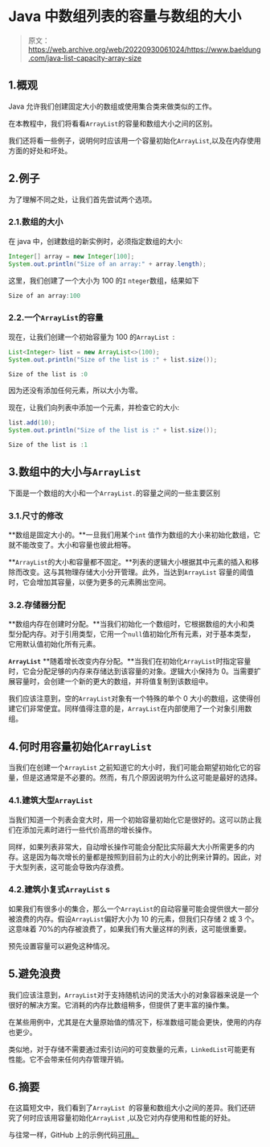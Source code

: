 # Java 中数组列表的容量与数组的大小

> 原文：<https://web.archive.org/web/20220930061024/https://www.baeldung.com/java-list-capacity-array-size>

## 1.概观

Java 允许我们创建固定大小的数组或使用集合类来做类似的工作。

在本教程中，我们将看看`ArrayList`的容量和数组大小之间的区别。

我们还将看一些例子，说明何时应该用一个容量初始化`ArrayList`,以及在内存使用方面的好处和坏处。

## 2.例子

为了理解不同之处，让我们首先尝试两个选项。

### 2.1.数组的大小

在 java 中，创建数组的新实例时，必须指定数组的大小:

```java
Integer[] array = new Integer[100]; 
System.out.println("Size of an array:" + array.length);
```

这里，我们创建了一个大小为 100 的`I` `nteger`数组，结果如下

```java
Size of an array:100
```

### 2.2.一个`ArrayList`的容量

现在，让我们创建一个初始容量为 100 的`ArrayList `:

```java
List<Integer> list = new ArrayList<>(100);
System.out.println("Size of the list is :" + list.size());
```

```java
Size of the list is :0
```

因为还没有添加任何元素，所以大小为零。

现在，让我们向列表中添加一个元素，并检查它的大小:

```java
list.add(10);
System.out.println("Size of the list is :" + list.size());
```

```java
Size of the list is :1
```

## 3.数组中的大小与`ArrayList`

下面是一个数组的大小和一个`ArrayList.`的容量之间的一些主要区别

### 3.1.尺寸的修改

**数组是固定大小的。**一旦我们用某个`int` 值作为数组的大小来初始化数组，它就不能改变了。大小和容量也彼此相等。

**`ArrayList`的大小和容量都不固定。**列表的逻辑大小根据其中元素的插入和移除而改变。这与其物理存储大小分开管理。此外，当达到`ArrayList` 容量的阈值时，它会增加其容量，以便为更多的元素腾出空间。

### 3.2.存储器分配

**数组内存在创建时分配。**当我们初始化一个数组时，它根据数组的大小和类型分配内存。对于引用类型，它用一个`null`值初始化所有元素，对于基本类型，它用默认值初始化所有元素。

**`ArrayList`** **随着增长改变内存分配。**当我们在初始化`ArrayList`时指定容量时，它会分配足够的内存来存储达到该容量的对象。逻辑大小保持为 0。当需要扩展容量时，会创建一个新的更大的数组，并将值复制到该数组中。

我们应该注意到，空的`ArrayList`对象有一个特殊的单个 0 大小的数组，这使得创建它们非常便宜。同样值得注意的是，`ArrayList`在内部使用了一个对象引用数组。

## 4.何时用容量初始化`ArrayList`

当我们在创建一个`ArrayList` 之前知道它的大小时，我们可能会期望初始化它的容量，但是这通常是不必要的。然而，有几个原因说明为什么这可能是最好的选择。

### 4.1.建筑大型`ArrayList`

当我们知道一个列表会变大时，用一个初始容量初始化它是很好的。这可以防止我们在添加元素时进行一些代价高昂的增长操作。

同样，如果列表非常大，自动增长操作可能会分配比实际最大大小所需更多的内存。这是因为每次增长的量都是按照到目前为止的大小的比例来计算的。因此，对于大型列表，这可能会导致内存浪费。

### 4.2.建筑小复式`ArrayList` s

如果我们有很多小的集合，那么一个`ArrayList`的自动容量可能会提供很大一部分被浪费的内存。假设`ArrayList`偏好大小为 10 的元素，但我们只存储 2 或 3 个。这意味着 70%的内存被浪费了，如果我们有大量这样的列表，这可能很重要。

预先设置容量可以避免这种情况。

## 5.避免浪费

我们应该注意到，`ArrayList`对于支持随机访问的灵活大小的对象容器来说是一个很好的解决方案。它消耗的内存比数组稍多，但提供了更丰富的操作集。

在某些用例中，尤其是在大量原始值的情况下，标准数组可能会更快，使用的内存也更少。

类似地，对于存储不需要通过索引访问的可变数量的元素，`LinkedList`可能更有性能。它不会带来任何内存管理开销。

## 6.摘要

在这篇短文中，我们看到了`ArrayList `的容量和数组大小之间的差异。我们还研究了何时应该用容量初始化`ArrayList` ,以及它对内存使用和性能的好处。

与往常一样，GitHub 上的示例代码[可用。](https://web.archive.org/web/20220524000107/https://github.com/eugenp/tutorials/tree/master/core-java-modules/core-java-collections-array-list)